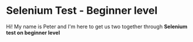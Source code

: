 # Selenium Test - Beginner level

Hi! My name is Peter and I'm here to get us two together through **Selenium test on beginner level**
